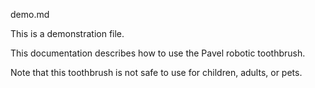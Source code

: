 demo.md

This is a demonstration file.

This documentation describes how to use the Pavel robotic
toothbrush.

Note that this toothbrush is not safe to use for children,
adults, or pets.